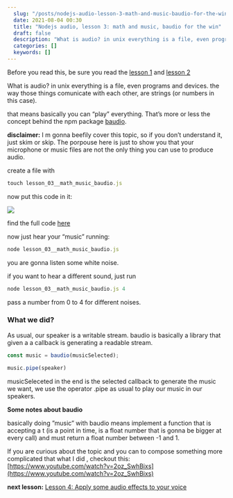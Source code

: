 ```yaml
---
  slug: "/posts/nodejs-audio-lesson-3-math-and-music-baudio-for-the-win/"
  date: 2021-08-04 00:30
  title: "Nodejs audio, lesson 3: math and music, baudio for the win"
  draft: false
  description: "What is audio? in unix everything is a file, even programs and devices. the way those things comunicate with each other, are strings (or numbers in this case). that means basically you can “play”…"
  categories: []
  keywords: []
---
```

  
Before you read this, be sure you read the [lesson 1](https://medium.com/@jurgo.boemo/nodejs-audio-lesson-1-enter-the-mic-9df64d0c1ad3) and [lesson 2](https://medium.com/@jurgo.boemo/nodejs-audio-lesson-2-math-and-music-baudio-for-the-win-e3ad98abf044)

What is audio? in unix everything is a file, even programs and devices. the way those things comunicate with each other, are strings (or numbers in this case).

that means basically you can “play” everything. That’s more or less the concept behind the npm package [baudio](https://github.com/substack/baudio).

**disclaimer:** I m gonna beefily cover this topic, so if you don’t understand it, just skim or skip. The porpouse here is just to show you that your microphone or music files are not the only thing you can use to produce audio.

create a file with

```js
touch lesson_03__math_music_baudio.js
```

now put this code in it:

![](/images/nodejs-audio-lesson-3-math-and-music-baudio-for-the-win-0.png)

find the full code [here](https://github.com/jurgob/nodejs_audio_examples/blob/main/lesson_03__math_music_baudio.js)

now just hear your “music” running:

```js
node lesson_03__math_music_baudio.js
```

you are gonna listen some white noise.

if you want to hear a different sound, just run

```js
node lesson_03__math_music_baudio.js 4
```

pass a number from 0 to 4 for different noises.

### What we did?

As usual, our speaker is a writable stream. baudio is basically a library that given a a callback is generating a readable stream.

```js
const music = baudio(musicSelected);
```
```js
music.pipe(speaker)
```

musicSeleceted in the end is the selected callback to generate the music we want, we use the operator .pipe as usual to play our music in our speakers.

**Some notes about baudio**

basically doing ”music” with baudio means implement a function that is accepting a t (is a point in time, is a float number that is gonna be bigger at every call) and must return a float number between -1 and 1.

If you are curious about the topic and you can to compose something more complicated that what I did , checkout this: [https://www.youtube.com/watch?v=2oz_SwhBixs](https://www.youtube.com/watch?v=2oz_SwhBixs)

**next lesson:** [Lesson 4: Apply some audio effects to your voice](https://medium.com/@jurgo.boemo/lesson-4-apply-some-audio-effects-to-your-voice-617d5a1b714e)
  